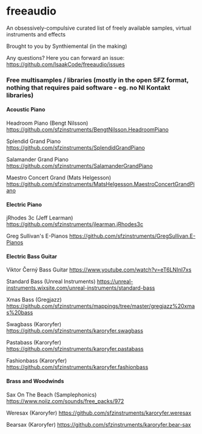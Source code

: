 # freeaudio
An obsessively-compulsive curated list of freely available samples, virtual instruments and effects

Brought to you by Synthiemental (in the making)

Any questions? Here you can forward an issue: https://github.com/IsaakCode/freeaudio/issues


### Free multisamples / libraries (mostly in the open SFZ format, nothing that requires paid software - eg. no NI Kontakt libraries)


#### Acoustic Piano

Headroom Piano (Bengt Nilsson) https://github.com/sfzinstruments/BengtNilsson.HeadroomPiano

Splendid Grand Piano https://github.com/sfzinstruments/SplendidGrandPiano

Salamander Grand Piano https://github.com/sfzinstruments/SalamanderGrandPiano

Maestro Concert Grand (Mats Helgesson) https://github.com/sfzinstruments/MatsHelgesson.MaestroConcertGrandPiano

#### Electric Piano

jRhodes 3c (Jeff Learman) https://github.com/sfzinstruments/jlearman.jRhodes3c

Greg Sullivan's E-Pianos https://github.com/sfzinstruments/GregSullivan.E-Pianos


#### Electric Bass Guitar

Viktor Černý Bass Guitar https://www.youtube.com/watch?v=eT6LNInI7xs

Standard Bass (Unreal Instruments) https://unreal-instruments.wixsite.com/unreal-instruments/standard-bass

Xmas Bass (Gregjazz) https://github.com/sfzinstruments/mappings/tree/master/gregjazz%20xmas%20bass

Swagbass (Karoryfer) https://github.com/sfzinstruments/karoryfer.swagbass

Pastabass (Karoryfer) https://github.com/sfzinstruments/karoryfer.pastabass

Fashionbass (Karoryfer) https://github.com/sfzinstruments/karoryfer.fashionbass


#### Brass and Woodwinds

Sax On The Beach (Samplephonics) https://www.noiiz.com/sounds/free_packs/972

Weresax (Karoryfer) https://github.com/sfzinstruments/karoryfer.weresax

Bearsax (Karoryfer) https://github.com/sfzinstruments/karoryfer.bear-sax



